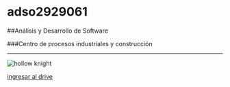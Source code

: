 # adso2929061

##Análisis y Desarrollo de Software

###Centro de procesos industriales y construcción 

---

![hollow knight](https://tinyurl.com/ye7fc7zn)

[ingresar al drive](https://tinyurl.com/277rvvec)
